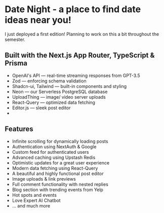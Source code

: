 # Date Night - a place to find date ideas near you!

I just deployed a first edition! Planning to work on this a bit throughout the semester.

## Built with the Next.js App Router, TypeScript & Prisma

- OpenAI's API — real-time streaming responses from GPT-3.5
- Zod — enforcing schema validation
- Shadcn-ui, Tailwind — built-in components and styling
- Neon — our Serverless PostgreSQL database
- UploadThing — image/ video server uploads
- React-Query — optimized data fetching
- Editor.js — sleek post editor
- 

## Features

- Infinite scrolling for dynamically loading posts
- Authentication using NextAuth & Google
- Custom feed for authenticated users
- Advanced caching using Upstash Redis
- Optimistic updates for a great user experience
- Modern data fetching using React-Query
- A beautiful and highly functional post editor
- Image uploads & link previews
- Full comment functionality with nested replies
- Blog section with trending events from Yelp
- Hot spots and events 
- Love Expert AI Chatbot
- ... and much more
